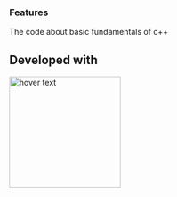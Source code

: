 ### Features
The code about basic fundamentals of c++

## Developed with
<p align=left>
  <img src="https://upload.wikimedia.org/wikipedia/commons/thumb/1/18/ISO_C%2B%2B_Logo.svg/1200px-ISO_C%2B%2B_Logo.svg.png" width="200" title="hover text">
</p>
